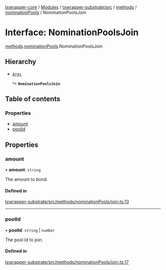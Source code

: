 [txwrapper-core](../README.md) / [Modules](../modules.md) / [txwrapper-substrate/src](../modules/txwrapper_substrate_src.md) / [methods](../modules/txwrapper_substrate_src.methods.md) / [nominationPools](../modules/txwrapper_substrate_src.methods.nominationPools.md) / NominationPoolsJoin

# Interface: NominationPoolsJoin

[methods](../modules/txwrapper_substrate_src.methods.md).[nominationPools](../modules/txwrapper_substrate_src.methods.nominationPools.md).NominationPoolsJoin

## Hierarchy

- [`Args`](../modules/txwrapper_core_src.md#args)

  ↳ **`NominationPoolsJoin`**

## Table of contents

### Properties

- [amount](txwrapper_substrate_src.methods.nominationPools.NominationPoolsJoin.md#amount)
- [poolId](txwrapper_substrate_src.methods.nominationPools.NominationPoolsJoin.md#poolid)

## Properties

### amount

• **amount**: `string`

The amount to bond.

#### Defined in

[txwrapper-substrate/src/methods/nominationPools/join.ts:13](https://github.com/paritytech/txwrapper-core/blob/bb9e677/packages/txwrapper-substrate/src/methods/nominationPools/join.ts#L13)

___

### poolId

• **poolId**: `string` \| `number`

The pool Id to join.

#### Defined in

[txwrapper-substrate/src/methods/nominationPools/join.ts:17](https://github.com/paritytech/txwrapper-core/blob/bb9e677/packages/txwrapper-substrate/src/methods/nominationPools/join.ts#L17)
